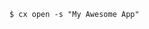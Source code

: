 <!-- usedin: [ _includes/_inlines/Toolbelt/common/open/open_example.md] -->

```
$ cx open -s "My Awesome App"
```
